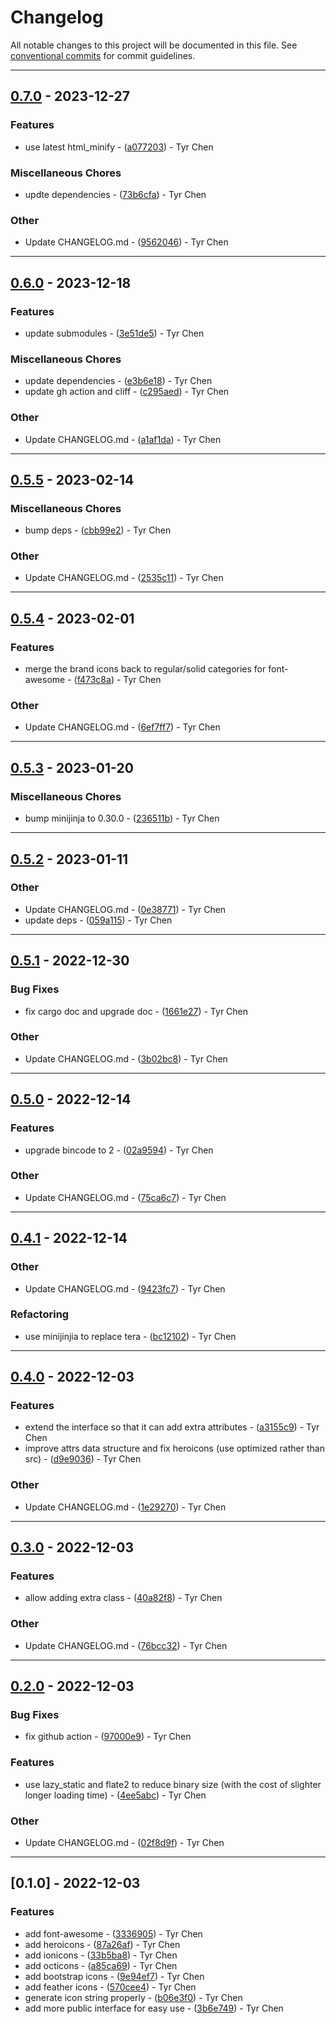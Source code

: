 # Changelog

All notable changes to this project will be documented in this file. See [conventional commits](https://www.conventionalcommits.org/) for commit guidelines.

---
## [0.7.0](https://github.com/tyrchen/free-icons/compare/v0.6.0..v0.7.0) - 2023-12-27

### Features

- use latest html_minify - ([a077203](https://github.com/tyrchen/free-icons/commit/a0772036e5d1cfe3a7e1d7d9c5a6bc4f79975026)) - Tyr Chen

### Miscellaneous Chores

- updte dependencies - ([73b6cfa](https://github.com/tyrchen/free-icons/commit/73b6cfac36362597961afbda2ce6b9207facf228)) - Tyr Chen

### Other

- Update CHANGELOG.md - ([9562046](https://github.com/tyrchen/free-icons/commit/956204601e9976b620e42b7c24a0cdf78a9582c7)) - Tyr Chen

---
## [0.6.0](https://github.com/tyrchen/free-icons/compare/v0.5.5..v0.6.0) - 2023-12-18

### Features

- update submodules - ([3e51de5](https://github.com/tyrchen/free-icons/commit/3e51de59c9616433c7bf46381e716c72d6f786c5)) - Tyr Chen

### Miscellaneous Chores

- update dependencies - ([e3b6e18](https://github.com/tyrchen/free-icons/commit/e3b6e188bc70ef82053444dcbac2b026d6cb87c8)) - Tyr Chen
- update gh action and cliff - ([c295aed](https://github.com/tyrchen/free-icons/commit/c295aed7eba7f09fab931127c0838e4419e444cd)) - Tyr Chen

### Other

- Update CHANGELOG.md - ([a1af1da](https://github.com/tyrchen/free-icons/commit/a1af1da6ba8a614b2b48906894984ce7faf81187)) - Tyr Chen

---
## [0.5.5](https://github.com/tyrchen/free-icons/compare/v0.5.4..v0.5.5) - 2023-02-14

### Miscellaneous Chores

- bump deps - ([cbb99e2](https://github.com/tyrchen/free-icons/commit/cbb99e2b10f36ae91ddb5ee2caa397c84b011b16)) - Tyr Chen

### Other

- Update CHANGELOG.md - ([2535c11](https://github.com/tyrchen/free-icons/commit/2535c115bee95868cd96fdda700c473e6068d9c7)) - Tyr Chen

---
## [0.5.4](https://github.com/tyrchen/free-icons/compare/v0.5.3..v0.5.4) - 2023-02-01

### Features

- merge the brand icons back to regular/solid categories for font-awesome - ([f473c8a](https://github.com/tyrchen/free-icons/commit/f473c8a500de8650bcd917e9636788a70cbd861e)) - Tyr Chen

### Other

- Update CHANGELOG.md - ([6ef7ff7](https://github.com/tyrchen/free-icons/commit/6ef7ff7c74fffa754006bb8d7640d0b5b519c4ae)) - Tyr Chen

---
## [0.5.3](https://github.com/tyrchen/free-icons/compare/v0.5.2..v0.5.3) - 2023-01-20

### Miscellaneous Chores

- bump minijinja to 0.30.0 - ([236511b](https://github.com/tyrchen/free-icons/commit/236511b7883e64eac4ea6ebd9021a41d52446195)) - Tyr Chen

---
## [0.5.2](https://github.com/tyrchen/free-icons/compare/v0.5.1..v0.5.2) - 2023-01-11

### Other

- Update CHANGELOG.md - ([0e38771](https://github.com/tyrchen/free-icons/commit/0e38771f38595a4a5b52f99cdb2572efd055f3ab)) - Tyr Chen
- update deps - ([059a115](https://github.com/tyrchen/free-icons/commit/059a115ac4fe5ebbed4032051ab7f2f325b52b3c)) - Tyr Chen

---
## [0.5.1](https://github.com/tyrchen/free-icons/compare/v0.5.0..v0.5.1) - 2022-12-30

### Bug Fixes

- fix cargo doc and upgrade doc - ([1661e27](https://github.com/tyrchen/free-icons/commit/1661e2700f2d861bd6d27e7571be7702bfa83a44)) - Tyr Chen

### Other

- Update CHANGELOG.md - ([3b02bc8](https://github.com/tyrchen/free-icons/commit/3b02bc8a130ec35289eb3a30e683be9d8b04300d)) - Tyr Chen

---
## [0.5.0](https://github.com/tyrchen/free-icons/compare/v0.4.1..v0.5.0) - 2022-12-14

### Features

- upgrade bincode to 2 - ([02a9594](https://github.com/tyrchen/free-icons/commit/02a95943675187f4f1682e4e66fd935b37d9c686)) - Tyr Chen

### Other

- Update CHANGELOG.md - ([75ca6c7](https://github.com/tyrchen/free-icons/commit/75ca6c76531abf3b54ace1b708284a58dd318375)) - Tyr Chen

---
## [0.4.1](https://github.com/tyrchen/free-icons/compare/v0.4.0..v0.4.1) - 2022-12-14

### Other

- Update CHANGELOG.md - ([9423fc7](https://github.com/tyrchen/free-icons/commit/9423fc7f4c397ceb2da40c73df39aad299dd7a39)) - Tyr Chen

### Refactoring

- use minijinjia to replace tera - ([bc12102](https://github.com/tyrchen/free-icons/commit/bc1210286c496050b928db0fe0bca23bfae1738b)) - Tyr Chen

---
## [0.4.0](https://github.com/tyrchen/free-icons/compare/v0.3.0..v0.4.0) - 2022-12-03

### Features

- extend the interface so that it can add extra attributes - ([a3155c9](https://github.com/tyrchen/free-icons/commit/a3155c9d2c6696772497dda081721796e7adb69c)) - Tyr Chen
- improve attrs data structure and fix heroicons (use optimized rather than src) - ([d9e9036](https://github.com/tyrchen/free-icons/commit/d9e9036a567cf8389cd5d8e9d61dd1fff403785e)) - Tyr Chen

### Other

- Update CHANGELOG.md - ([1e29270](https://github.com/tyrchen/free-icons/commit/1e292707d3858ecfb6f08392135ab5f381fe2405)) - Tyr Chen

---
## [0.3.0](https://github.com/tyrchen/free-icons/compare/v0.2.0..v0.3.0) - 2022-12-03

### Features

- allow adding extra class - ([40a82f8](https://github.com/tyrchen/free-icons/commit/40a82f87a01ceee1f5ca776521ff08529f1d2540)) - Tyr Chen

### Other

- Update CHANGELOG.md - ([76bcc32](https://github.com/tyrchen/free-icons/commit/76bcc32ec3589150e5d6b0d26b16c6f22ea75bfe)) - Tyr Chen

---
## [0.2.0](https://github.com/tyrchen/free-icons/compare/v0.1.0..v0.2.0) - 2022-12-03

### Bug Fixes

- fix github action - ([97000e9](https://github.com/tyrchen/free-icons/commit/97000e95b98d38e2d75310f7ec06ded8f3d54b0f)) - Tyr Chen

### Features

- use lazy_static and flate2 to reduce binary size (with the cost of slighter longer loading time) - ([4ee5abc](https://github.com/tyrchen/free-icons/commit/4ee5abc646c6898530634c4563521c61feea16b3)) - Tyr Chen

### Other

- Update CHANGELOG.md - ([02f8d9f](https://github.com/tyrchen/free-icons/commit/02f8d9fc751437b6c6c54fe6d37aacc18310c0ab)) - Tyr Chen

---
## [0.1.0] - 2022-12-03

### Features

- add font-awesome - ([3336905](https://github.com/tyrchen/free-icons/commit/33369050e62b090800b4341bbe48a033f091b856)) - Tyr Chen
- add heroicons - ([87a26af](https://github.com/tyrchen/free-icons/commit/87a26af33be7a5ed55c15d5d5b008c8fba4bbe99)) - Tyr Chen
- add ionicons - ([33b5ba8](https://github.com/tyrchen/free-icons/commit/33b5ba8fd1a827880603d68a54e5bf4351058a90)) - Tyr Chen
- add octicons - ([a85ca69](https://github.com/tyrchen/free-icons/commit/a85ca6962c11c0372a004265e590f07920d7dff7)) - Tyr Chen
- add bootstrap icons - ([9e94ef7](https://github.com/tyrchen/free-icons/commit/9e94ef7cd170108150443fb5b06b93f57d837486)) - Tyr Chen
- add feather icons - ([570cee4](https://github.com/tyrchen/free-icons/commit/570cee4e851c10f21d66df65e37c934196f658bc)) - Tyr Chen
- generate icon string properly - ([b06e3f0](https://github.com/tyrchen/free-icons/commit/b06e3f078c61780792f6c7ca18c2924db90f8d7e)) - Tyr Chen
- add more public interface for easy use - ([3b6e749](https://github.com/tyrchen/free-icons/commit/3b6e749bd3a7c615ee34e2628ef12d285c7481e0)) - Tyr Chen

<!-- generated by git-cliff -->
